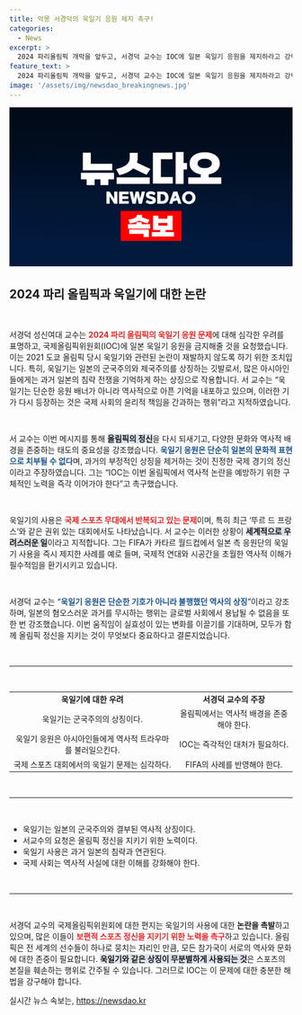 ```yaml
---
title: 악몽 서경덕의 욱일기 응원 제지 촉구!
categories:
  - News
excerpt: >
  2024 파리올림픽 개막을 앞두고, 서경덕 교수는 IOC에 일본 욱일기 응원을 제지하라고 강력히 요청했다. 욱일기의 군국주의 상징성을 강조하며 다시는 과거의 전쟁의 공포를 상기시키지 말라는 경고가 이어진다.
feature_text: >
  2024 파리올림픽 개막을 앞두고, 서경덕 교수는 IOC에 일본 욱일기 응원을 제지하라고 강력히 요청했다. 욱일기의 군국주의 상징성을 강조하며 다시는 과거의 전쟁의 공포를 상기시키지 말라는 경고가 이어진다.
image: '/assets/img/newsdao_breakingnews.jpg'
---
```


<p><img src="/assets/img/newsdao_breakingnews.jpg" alt="firstkoreanews 속보" /></p>

<h2 data-ke-size="size26">2024 파리 올림픽과 욱일기에 대한 논란</h2>

<p data-ke-size="size16">&nbsp;</p>

<p>서경덕 성신여대 교수는 <b><span style="color: #ee2323;">2024 파리 올림픽의 욱일기 응원 문제</span></b>에 대해 심각한 우려를 표명하고, 국제올림픽위원회(IOC)에 일본 욱일기 응원을 금지해줄 것을 요청했습니다. 이는 2021 도쿄 올림픽 당시 욱일기와 관련된 논란이 재발하지 않도록 하기 위한 조치입니다. 특히, 욱일기는 일본의 군국주의와 제국주의를 상징하는 깃발로서, 많은 아시아인들에게는 과거 일본의 침략 전쟁을 기억하게 하는 상징으로 작용합니다. 서 교수는 “욱일기는 단순한 응원 배너가 아니라 역사적으로 아픈 기억을 내포하고 있으며, 이러한 기가 다시 등장하는 것은 국제 사회의 윤리적 책임을 간과하는 행위”라고 지적하였습니다.</p>

<p data-ke-size="size16">&nbsp;</p>

<p>서 교수는 이번 메시지를 통해 <b><span style="background-color: #21538527;">올림픽의 정신</span></b>을 다시 되새기고, 다양한 문화와 역사적 배경을 존중하는 태도의 중요성을 강조했습니다. <b><span style="color: #1a5490;">욱일기 응원은 단순히 일본의 문화적 표현으로 치부될 수 없다</span></b>며, 과거의 부정적인 상징을 제거하는 것이 진정한 국제 경기의 정신이라고 주장하였습니다. 그는 “IOC는 이번 올림픽에서 역사적 논란을 예방하기 위한 구체적인 노력을 즉각 이어가야 한다”고 촉구했습니다.</p>

<p data-ke-size="size16">&nbsp;</p>

<p>욱일기의 사용은 <b><span style="color: #ee2323;">국제 스포츠 무대에서 반복되고 있는 문제</span></b>이며, 특히 최근 ‘뚜르 드 프랑스’와 같은 권위 있는 대회에서도 나타났습니다. 서 교수는 이러한 상황이 <b><span style="background-color: #21538527;">세계적으로 우려스러운 일</span></b>이라고 지적합니다. 그는 FIFA가 카타르 월드컵에서 일본 측 응원단의 욱일기 사용을 즉시 제지한 사례를 예로 들며, 국제적 연대와 시공간을 초월한 역사적 이해가 필수적임을 환기시키고 있습니다.</p>

<p data-ke-size="size16">&nbsp;</p>

<p>서경덕 교수는 “<b><span style="color: #1a5490;">욱일기 응원은 단순한 기호가 아니라 불행했던 역사의 상징</span></b>”이라고 강조하며, 일본의 혐오스러운 과거를 무시하는 행위는 글로벌 사회에서 용납될 수 없음을 또 한 번 강조했습니다. 이번 움직임이 실효성이 있는 변화를 이끌기를 기대하며, 모두가 함께 올림픽 정신을 지키는 것이 무엇보다 중요하다고 결론지었습니다. </p>

<p data-ke-size="size16">&nbsp;</p>

<hr/>

<p data-ke-size="size16">&nbsp;</p>

<table style="table-layout: fixed; width: 100%;">
<tr>
<td style="text-align: center; height: 17px;"><b>욱일기에 대한 우려</b></td>
<td style="text-align: center; height: 17px;"><b>서경덕 교수의 주장</b></td>
</tr>
<tr>
<td style="text-align: center; height: 17px;"> 욱일기는 군국주의의 상징이다.</td>
<td style="text-align: center; height: 17px;">올림픽에서는 역사적 배경을 존중해야 한다.</td>
</tr>
<tr>
<td style="text-align: center; height: 17px;">욱일기 응원은 아시아인들에게 역사적 트라우마를 불러일으킨다.</td>
<td style="text-align: center; height: 17px;">IOC는 즉각적인 대처가 필요하다.</td>
</tr>
<tr>
<td style="text-align: center; height: 17px;">국제 스포츠 대회에서의 욱일기 문제는 심각하다.</td>
<td style="text-align: center; height: 17px;">FIFA의 사례를 반영해야 한다.</td>
</tr>
</table>

<p data-ke-size="size16">&nbsp;</p>

<hr/>

<p data-ke-size="size16">&nbsp;</p> 

<ul>
<li> 욱일기는 일본의 군국주의와 결부된 역사적 상징이다.</li>
<li> 서교수의 요청은 올림픽 정신을 지키기 위한 노력이다.</li>
<li> 욱일기 사용은 과거 일본의 침략과 연관된다.</li>
<li> 국제 사회는 역사적 사실에 대한 이해를 강화해야 한다.</li>
</ul>

<p data-ke-size="size16">&nbsp;</p>

<hr/>

<p data-ke-size="size16">&nbsp;</p>

<p>서경덕 교수의 국제올림픽위원회에 대한 편지는 욱일기의 사용에 대한 <strong>논란을 촉발</strong>하고 있으며, 많은 이들이 <b><span style="color: #ee2323;">보편적 스포츠 정신을 지키기 위한 노력을 촉구</span></b>하고 있습니다. 올림픽은 전 세계의 선수들이 하나로 뭉치는 자리인 만큼, 모든 참가국이 서로의 역사와 문화에 대한 존중이 필요합니다. <b><span style="background-color: #21538527;">욱일기와 같은 상징이 무분별하게 사용되는 것</span></b>은 스포츠의 본질을 훼손하는 행위로 간주될 수 있습니다. 그러므로 IOC는 이 문제에 대한 충분한 해법을 강구해야 합니다.</p>
실시간 뉴스 속보는, <a href="https://newsdao.kr" rel="dofollow">https://newsdao.kr</a>



